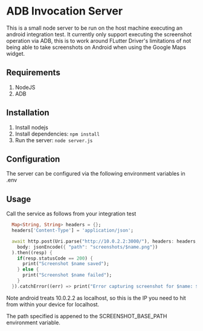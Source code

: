 # ADB Invocation Server
This is a small node server to be run on the host machine executing an android integration test.
It currently only support executing the screenshot operation via ADB, this is to work around FLutter Driver's
limitations of not being able to take screenshots on Android when using the Google Maps widget.

## Requirements
1. NodeJS
2. ADB

## Installation
1. Install nodejs
2. Install dependencies: `npm install`
3. Run the server: `node server.js`

## Configuration
The server can be configured via the following environment variables in .env

## Usage
Call the service as follows from your integration test

```dart
  Map<String, String> headers = {};
  headers['Content-Type'] = 'application/json';

  await http.post(Uri.parse("http://10.0.2.2:3000/"), headers: headers,
    body: jsonEncode({ "path": "screenshots/$name.png"})
  ).then((resp) {
    if(resp.statusCode == 200) {
      print("Screenshot $name saved");
    } else {
      print("Screenshot $name failed");
    }
  }).catchError((err) => print("Error capturing screenshot for $name: ${err}"));
```
Note android treats 10.0.2.2 as localhost, so this is the IP you need to hit from within your device for localhost.

The path specified is appened to the SCREENSHOT_BASE_PATH environment variable.

